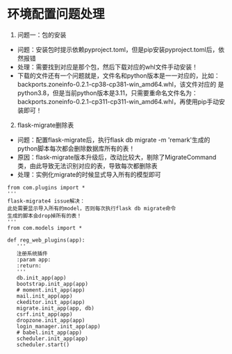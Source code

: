 # 环境配置问题处理

1. 问题一：包的安装
- 问题：安装包时提示依赖pyproject.toml，但是pip安装pyproject.toml后，依然报错
- 处理：需要找到对应是那个包，然后下载对应的whl文件手动安装！
- 下载的文件还有一个问题就是，文件名和python版本是一一对应的，比如：backports.zoneinfo-0.2.1-cp38-cp381-win_amd64.whl，该文件对应的
是python3.8，但是当前python版本是3.11，只需要重命名文件名为：backports.zoneinfo-0.2.1-cp311-cp311-win_amd64.whl，再使用pip手动安装即可！

2. flask-migrate删除表
- 问题：配置flask-migrate后，执行flask db migrate -m 'remark'生成的python脚本每次都会删除数据库所有的表！
- 原因：flask-migrate版本升级后，改动比较大，剔除了MigrateCommand类，由此导致无法识别对应的表，导致每次都删除表
- 处理：实例化migrate的时候显式导入所有的模型即可
 ```
 from com.plugins import *
'''
flask-migrate4 issue解决：
此处需要显示导入所有的model，否则每次执行flask db migrate命令
生成的脚本会drop掉所有的表！
'''
from com.models import *

def reg_web_plugins(app):
    '''
    注册系统插件
    :param app:
    :return:
    '''
    db.init_app(app)
    bootstrap.init_app(app)
    # moment.init_app(app)
    mail.init_app(app)
    ckeditor.init_app(app)
    migrate.init_app(app, db)
    csrf.init_app(app)
    dropzone.init_app(app)
    login_manager.init_app(app)
    # babel.init_app(app)
    scheduler.init_app(app)
    scheduler.start()
 ```
